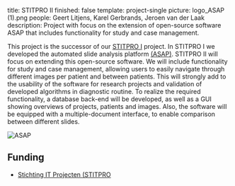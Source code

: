 title: STITPRO II
finished: false
template: project-single
picture: logo_ASAP (1).png
people: Geert Litjens, Karel Gerbrands, Jeroen van der Laak
description: Project with focus on the extension of open-source software ASAP that includes functionality for study and case management.

This project is the successor of our [STITPRO I](https://diagnijmegen.github.io/website-pathology/projects/stitpro1/) project. In STITPRO I we developed the automated slide analysis platform [(ASAP)](https://diagnijmegen.github.io/website-pathology/software/asap/). STITPRO II will focus on extending this open-source software. We will include functionality for study and case management, allowing users to easily navigate through different images per patient and between patients. This will strongly add to the usability of the software for research projects and validation of developed algorithms in diagnostic routine. To realize the required functionality, a database back-end will be developed, as well as a GUI showing overviews of projects, patients and images. Also, the software will be equipped with a multiple-document interface, to enable comparison between different slides.

![ASAP]({filename}/content/images/projects/asap%20(1).jpg)

## Funding

* [Stichting IT Projecten (STITPRO](http://www.stitpro.nl/)
